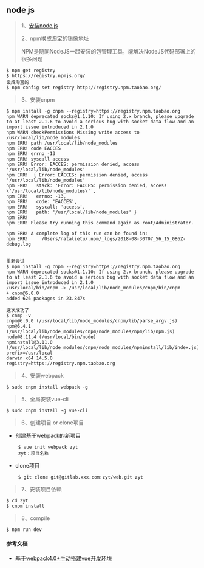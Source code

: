 ## node js

> 1、[安装node.js](https://nodejs.org/zh-cn/)
> 
> 2、npm换成淘宝的镜像地址
> 
> NPM是随同NodeJS一起安装的包管理工具，能解决NodeJS代码部署上的很多问题
	
	$ npm get registry
	$ https://registry.npmjs.org/
	设成淘宝的
	$ npm config set registry http://registry.npm.taobao.org/
	

> 3、安装cnpm
	
	$ npm install -g cnpm --registry=https://registry.npm.taobao.org
	npm WARN deprecated socks@1.1.10: If using 2.x branch, please upgrade to at least 2.1.6 to avoid a serious bug with socket data flow and an import issue introduced in 2.1.0
	npm WARN checkPermissions Missing write access to /usr/local/lib/node_modules
	npm ERR! path /usr/local/lib/node_modules
	npm ERR! code EACCES
	npm ERR! errno -13
	npm ERR! syscall access
	npm ERR! Error: EACCES: permission denied, access '/usr/local/lib/node_modules'
	npm ERR!  { Error: EACCES: permission denied, access '/usr/local/lib/node_modules'
	npm ERR!   stack: 'Error: EACCES: permission denied, access \'/usr/local/lib/node_modules\'',
	npm ERR!   errno: -13,
	npm ERR!   code: 'EACCES',
	npm ERR!   syscall: 'access',
	npm ERR!   path: '/usr/local/lib/node_modules' }
	npm ERR!
	npm ERR! Please try running this command again as root/Administrator.

	npm ERR! A complete log of this run can be found in:
	npm ERR!     /Users/natalietu/.npm/_logs/2018-08-30T07_56_15_086Z-debug.log
	
	
	重新尝试
	$ npm install -g cnpm --registry=https://registry.npm.taobao.org
	npm WARN deprecated socks@1.1.10: If using 2.x branch, please upgrade to at least 2.1.6 to avoid a serious bug with socket data flow and an import issue introduced in 2.1.0
	/usr/local/bin/cnpm -> /usr/local/lib/node_modules/cnpm/bin/cnpm
	+ cnpm@6.0.0
	added 626 packages in 23.847s
	
	这次成功了
	$ cnmp -v
	cnpm@6.0.0 (/usr/local/lib/node_modules/cnpm/lib/parse_argv.js)
	npm@6.4.1 (/usr/local/lib/node_modules/cnpm/node_modules/npm/lib/npm.js)
	node@8.11.4 (/usr/local/bin/node)
	npminstall@3.11.0 (/usr/local/lib/node_modules/cnpm/node_modules/npminstall/lib/index.js)
	prefix=/usr/local
	darwin x64 14.5.0
	registry=https://registry.npm.taobao.org

> 4、安装webpack
	
	$ sudo cnpm install webpack -g
	
> 5、全局安装vue-cli
	
	$ sudo cnpm install -g vue-cli
	
> 6、创建项目 or clone项目
 
 
 - 创建基于webpack的新项目
 	
 		$ vue init webpack zyt
 		zyt：项目名称	
 	
 - clone项目
 		
 		$ git clone git@gitlab.xxx.com:zyt/web.git zyt
 		
> 7、安装项目依赖
 	
 	$ cd zyt
 	$ cnpm install
 	
> 8、compile	
	
	$ npm run dev
	
	
#### 参考文档
- [基于webpack4.0+手动搭建vue开发环境](https://github.com/licongwen/webpack-vue-proj)
	
	
	
	
 	
 	
 	
	